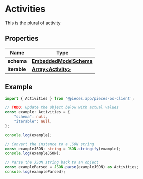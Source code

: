 
# Activities

This is the plural of activity

## Properties

Name | Type
------------ | -------------
**schema** | [**EmbeddedModelSchema**](EmbeddedModelSchema)
**iterable** | [**Array&lt;Activity&gt;**](Activity)

## Example

```typescript
import { Activities } from '@pieces.app/pieces-os-client';

// TODO: Update the object below with actual values
const example: Activities = {
    "schema": null,
    "iterable": null,
};

console.log(example);

// Convert the instance to a JSON string
const exampleJSON: string = JSON.stringify(example);
console.log(exampleJSON);

// Parse the JSON string back to an object
const exampleParsed = JSON.parse(exampleJSON) as Activities;
console.log(exampleParsed);
```



